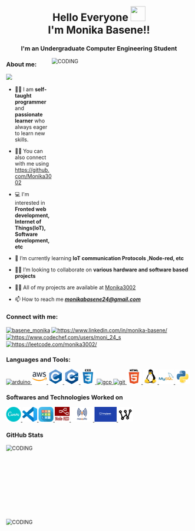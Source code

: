 <!--👋-->
<h1 align="center">Hello Everyone <img src="https://github.com/TheDudeThatCode/TheDudeThatCode/blob/master/Assets/Hi.gif" height=40 width=40> 
  <br> I'm Monika Basene!!</h1>
<h3 align="center">I'm an Undergraduate Computer Engineering Student</h3>
<img align="right" alt="CODING" width="380" height="500"
src="https://purpletutor.com/wp-content/uploads/2020/12/purple-tutor11.svg">

<h3 align="left">About me:</h3>
<img src="https://cdn.rawgit.com/sindresorhus/awesome/d7305f38d29fed78fa85652e3a63e154dd8e8829/media/badge.svg">

- 👩🏻 I am **self-taught programmer** and **passionate learner** who always eager to learn new skills.

- 👨‍💻 You can also connect with me using https://github.com/Monika3002

- 💻 I'm interested in **Fronted web development, Internet of Things(IoT), Software development, etc**

- 🌱 I’m currently learning **IoT communication Protocols ,Node-red, etc**

- 🕵️‍♀️ I’m looking to collaborate on **various hardware and software based projects**

- 👨‍💻 All of my projects are available at [Monika3002]((https://github.com/Monika3002))

- 📫 How to reach me ***monikabasene24@gmail.com***


<h3 align="left">Connect with me:</h3>
<p align="left">
<a href="https://twitter.com/basene_monika" target="blank"><img align="center" src="https://raw.githubusercontent.com/rahuldkjain/github-profile-readme-generator/master/src/images/icons/Social/twitter.svg" alt="basene_monika" height="30" width="40" /></a>
<a href="https://linkedin.com/in/https://www.linkedin.com/in/monika-basene/" target="blank"><img align="center" src="https://raw.githubusercontent.com/rahuldkjain/github-profile-readme-generator/master/src/images/icons/Social/linked-in-alt.svg" alt="https://www.linkedin.com/in/monika-basene/" height="30" width="40" /></a>
<a href="https://www.codechef.com/users/https://www.codechef.com/users/moni_24_s" target="blank"><img align="center" src="https://cdn.jsdelivr.net/npm/simple-icons@3.1.0/icons/codechef.svg" alt="https://www.codechef.com/users/moni_24_s" height="30" width="40" /></a>
<a href="https://www.leetcode.com/https://leetcode.com/monika3002/" target="blank"><img align="center" src="https://raw.githubusercontent.com/rahuldkjain/github-profile-readme-generator/master/src/images/icons/Social/leet-code.svg" alt="https://leetcode.com/monika3002/" height="30" width="40" /></a>
</p>

<h3 align="left">Languages and Tools:</h3>
<p align="left"> <a href="https://www.arduino.cc/" target="_blank" rel="noreferrer"> <img src="https://cdn.worldvectorlogo.com/logos/arduino-1.svg" alt="arduino" width="40" height="40"/> </a> <a href="https://aws.amazon.com" target="_blank" rel="noreferrer"> <img src="https://raw.githubusercontent.com/devicons/devicon/master/icons/amazonwebservices/amazonwebservices-original-wordmark.svg" alt="aws" width="40" height="40"/> </a> <a href="https://www.cprogramming.com/" target="_blank" rel="noreferrer"> <img src="https://raw.githubusercontent.com/devicons/devicon/master/icons/c/c-original.svg" alt="c" width="40" height="40"/> </a> <a href="https://www.w3schools.com/cpp/" target="_blank" rel="noreferrer"> <img src="https://raw.githubusercontent.com/devicons/devicon/master/icons/cplusplus/cplusplus-original.svg" alt="cplusplus" width="40" height="40"/> </a> <a href="https://www.w3schools.com/css/" target="_blank" rel="noreferrer"> <img src="https://raw.githubusercontent.com/devicons/devicon/master/icons/css3/css3-original-wordmark.svg" alt="css3" width="40" height="40"/> </a> <a href="https://cloud.google.com" target="_blank" rel="noreferrer"> <img src="https://www.vectorlogo.zone/logos/google_cloud/google_cloud-icon.svg" alt="gcp" width="40" height="40"/> </a> <a href="https://git-scm.com/" target="_blank" rel="noreferrer"> <img src="https://www.vectorlogo.zone/logos/git-scm/git-scm-icon.svg" alt="git" width="40" height="40"/> </a> <a href="https://www.w3.org/html/" target="_blank" rel="noreferrer"> <img src="https://raw.githubusercontent.com/devicons/devicon/master/icons/html5/html5-original-wordmark.svg" alt="html5" width="40" height="40"/> </a> <a href="https://www.linux.org/" target="_blank" rel="noreferrer"> <img src="https://raw.githubusercontent.com/devicons/devicon/master/icons/linux/linux-original.svg" alt="linux" width="40" height="40"/> </a> <a href="https://www.mysql.com/" target="_blank" rel="noreferrer"> <img src="https://raw.githubusercontent.com/devicons/devicon/master/icons/mysql/mysql-original-wordmark.svg" alt="mysql" width="40" height="40"/> </a> <a href="https://www.python.org" target="_blank" rel="noreferrer"> <img src="https://raw.githubusercontent.com/devicons/devicon/master/icons/python/python-original.svg" alt="python" width="40" height="40"/> </a> </p>
<h3>Softwares and Technologies Worked on</h3>
<p align="left">
   <a href="https://www.canva.com" target="_blank" rel="noreferrer"> <img src="https://raw.githubusercontent.com/devicons/devicon/master/icons/canva/canva-original.svg" alt="canva" width="40" height="40"/> </a>
  <a href="" target="_blank" rel="noreferrer"> <img src="https://github.com/devicons/devicon/blob/master/icons/vscode/vscode-original.svg" alt="VScode" width="40" height="40"/> </a>
  
  <a href="https://www.tinkercad.com" target="_blank" rel="noreferrer">
    <img src="https://github.com/Monika3002/Monika3002/blob/main/icon/tinker%20cad.jpg" alt="tinkercad" width="40" height="40"/>
  </a>
  <a href="https://nodered.org" target="_blank" rel="noreferrer">
    <img src="https://github.com/Monika3002/Monika3002/blob/main/icon/nodered.png" alt="node-red" width="40" height="40"/>
  </a>
  <a href="https://mosquitto.org" target="_blank" rel="noreferrer">
    <img src="https://github.com/Monika3002/Monika3002/blob/main/icon/mosquitto.png" alt="mosquitto" width="60" height="40"/>
  </a>
  <a href="https://www.thingspeak.com" target="_blank" rel="noreferrer">
    <img src="https://github.com/Monika3002/Monika3002/blob/main/icon/thingspeaks.png" alt="thingspeak" width="60" height="40"/>
  </a>
  <a href="https://www.wowki.com" target="_blank" rel="noreferrer">
    <img src="https://github.com/Monika3002/Monika3002/blob/main/icon/wokwi.png" alt="wowki" width="40" height="40"/>
  </a>
 </p>
 
### GitHub Stats
<img align="left" alt="CODING" width="500" height="200"
src="https://streak-stats.demolab.com/?user=Monika3002">
<img align="left" alt="CODING" width="500" height="250"
src="https://github-readme-stats.vercel.app/api?username=Monika3002&show_icons=true">




